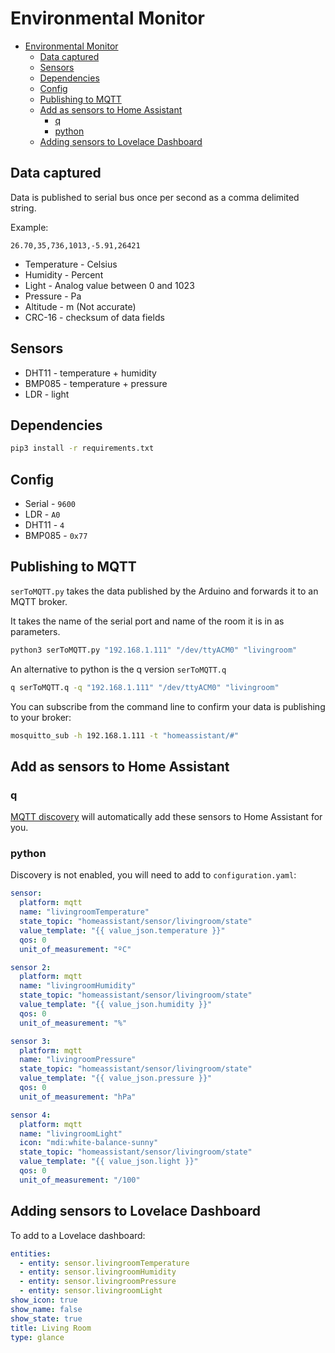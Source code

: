 # Environmental Monitor

* [Environmental Monitor](#environmental-monitor)
  * [Data captured](#data-captured)
  * [Sensors](#sensors)
  * [Dependencies](#dependencies)
  * [Config](#config)
  * [Publishing to MQTT](#publishing-to-mqtt)
  * [Add as sensors to Home Assistant](#add-as-sensors-to-home-assistant)
    * [q](#q)
    * [python](#python)
  * [Adding sensors to Lovelace Dashboard](#adding-sensors-to-lovelace-dashboard)

## Data captured

Data is published to serial bus once per second as a comma delimited string.

Example:

```csv
26.70,35,736,1013,-5.91,26421
```

* Temperature - Celsius
* Humidity - Percent
* Light - Analog value between 0 and 1023
* Pressure - Pa
* Altitude  - m (Not accurate)
* CRC-16 - checksum of data fields

## Sensors

* DHT11 - temperature + humidity
* BMP085 - temperature + pressure
* LDR - light

## Dependencies

```bash
pip3 install -r requirements.txt
```

## Config

* Serial - `9600`
* LDR - `A0`
* DHT11 - `4`
* BMP085 - `0x77`

## Publishing to MQTT

`serToMQTT.py` takes the data published by the Arduino and forwards it to an MQTT broker.

It takes the name of the serial port and name of the room it is in as parameters.

```bash
python3 serToMQTT.py "192.168.1.111" "/dev/ttyACM0" "livingroom"
```

An alternative to python is the q version `serToMQTT.q`

```bash
q serToMQTT.q -q "192.168.1.111" "/dev/ttyACM0" "livingroom"
```

You can subscribe from the command line to confirm your data is publishing to your broker:

```bash
mosquitto_sub -h 192.168.1.111 -t "homeassistant/#"
```

## Add as sensors to Home Assistant

### q

[MQTT discovery](https://www.home-assistant.io/docs/mqtt/discovery/) will automatically add these sensors to Home Assistant for you.

### python

Discovery is not enabled, you will need to add to `configuration.yaml`:

```yaml
sensor:
  platform: mqtt
  name: "livingroomTemperature"
  state_topic: "homeassistant/sensor/livingroom/state"
  value_template: "{{ value_json.temperature }}"
  qos: 0
  unit_of_measurement: "ºC"

sensor 2:
  platform: mqtt
  name: "livingroomHumidity"
  state_topic: "homeassistant/sensor/livingroom/state"
  value_template: "{{ value_json.humidity }}"
  qos: 0
  unit_of_measurement: "%"

sensor 3:
  platform: mqtt
  name: "livingroomPressure"
  state_topic: "homeassistant/sensor/livingroom/state"
  value_template: "{{ value_json.pressure }}"
  qos: 0
  unit_of_measurement: "hPa"

sensor 4:
  platform: mqtt
  name: "livingroomLight"
  icon: "mdi:white-balance-sunny"
  state_topic: "homeassistant/sensor/livingroom/state"
  value_template: "{{ value_json.light }}"
  qos: 0
  unit_of_measurement: "/100"
```

## Adding sensors to Lovelace Dashboard

To add to a Lovelace dashboard:

```yaml
entities:
  - entity: sensor.livingroomTemperature
  - entity: sensor.livingroomHumidity
  - entity: sensor.livingroomPressure
  - entity: sensor.livingroomLight
show_icon: true
show_name: false
show_state: true
title: Living Room
type: glance
```
